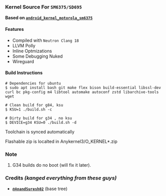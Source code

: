 ### Kernel Source For `SM6375/SD695`

**Based on [`android_kernel_motorola_sm6375`](https://github.com/Motorola-SM6375-Devs/android_kernel_motorola_sm6375)** 

#### **Features**

- Compiled with `Neutron Clang 18`
- LLVM Polly
- Inline Optmizations
- Some Debugging Nuked
- Wireguard

#### **Build Instructions**

```shell
# Dependencies for ubuntu
$ sudo apt install bash git make flex bison build-essential libssl-dev curl bc pkg-config m4 libtool automake autoconf zstd libarchive-tools wget

# Clean build for g84, ksu
$ KSU=1 ./build.sh -c

# Dirty build for g34 , no ksu
$ DEVICE=g34 KSU=0 ./build.sh -d
```
Toolchain is synced automatically

Flashable zip is localted in Anykernel3/O_KERNEL*.zip

### **Note**
1. G34 builds do no boot (will fix it later).

### **Credits** *(kanged everything from these guys)*

- **[`@AnandSuresh02`](https://github.com/AnandSuresh02)** (base tree)
